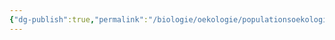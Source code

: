 ```yaml
---
{"dg-publish":true,"permalink":"/biologie/oekologie/populationsoekologie/populationsgroessen-veraendern-sich/"}
---
```


